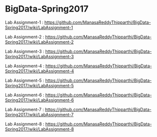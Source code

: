 # BigData-Spring2017

Lab Assignment-1 : https://github.com/ManasaReddyThipparthi/BigData-Spring2017/wiki/LabAssignment-1

Lab Assignment-2 : https://github.com/ManasaReddyThipparthi/BigData-Spring2017/wiki/LabAssignment-2

Lab Assignment-3 : https://github.com/ManasaReddyThipparthi/BigData-Spring2017/wiki/LabAssignment-3

Lab Assignment-4 : https://github.com/ManasaReddyThipparthi/BigData-Spring2017/wiki/LabAssignment-4

Lab Assignment-5 : https://github.com/ManasaReddyThipparthi/BigData-Spring2017/wiki/LabAssignment-5

Lab Assignment-6 : https://github.com/ManasaReddyThipparthi/BigData-Spring2017/wiki/LabAssignment-6

Lab Assignment-7 : https://github.com/ManasaReddyThipparthi/BigData-Spring2017/wiki/LabAssignment-7

Lab Assignment-8 : https://github.com/ManasaReddyThipparthi/BigData-Spring2017/wiki/LabAssignment-8
